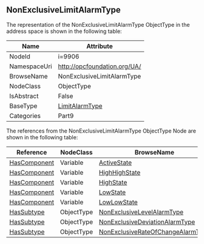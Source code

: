 <!-- objecttype -->
## NonExclusiveLimitAlarmType
  
<!-- end of text -->
The representation of the NonExclusiveLimitAlarmType ObjectType in the address space is shown in the following table:  

|Name|Attribute|
|---|---|
|NodeId|i=9906|
|NamespaceUri|http://opcfoundation.org/UA/|
|BrowseName|NonExclusiveLimitAlarmType|
|NodeClass|ObjectType|
|IsAbstract|False|
|BaseType|[LimitAlarmType](../../../Part9/ObjectTypes/LimitAlarmType/readme.md)|
|Categories|Part9|

The references from the NonExclusiveLimitAlarmType ObjectType Node are shown in the following table:  

|Reference|NodeClass|BrowseName|DataType|TypeDefinition|ModellingRule|
|---|---|---|---|---|---|
|[HasComponent](../../../Part3/ReferenceTypes/HasComponent/readme.md)|Variable|[ActiveState](#ActiveState)|[LocalizedText](../../../Part3/DataTypes/LocalizedText/readme.md)|[TwoStateVariableType](../../Part9/VariableTypes/TwoStateVariableType/readme.md)|[Mandatory](../../Objects/Mandatory/readme.md)|
|[HasComponent](../../../Part3/ReferenceTypes/HasComponent/readme.md)|Variable|[HighHighState](#HighHighState)|[LocalizedText](../../../Part3/DataTypes/LocalizedText/readme.md)|[TwoStateVariableType](../../Part9/VariableTypes/TwoStateVariableType/readme.md)|[Optional](../../Objects/Optional/readme.md)|
|[HasComponent](../../../Part3/ReferenceTypes/HasComponent/readme.md)|Variable|[HighState](#HighState)|[LocalizedText](../../../Part3/DataTypes/LocalizedText/readme.md)|[TwoStateVariableType](../../Part9/VariableTypes/TwoStateVariableType/readme.md)|[Optional](../../Objects/Optional/readme.md)|
|[HasComponent](../../../Part3/ReferenceTypes/HasComponent/readme.md)|Variable|[LowState](#LowState)|[LocalizedText](../../../Part3/DataTypes/LocalizedText/readme.md)|[TwoStateVariableType](../../Part9/VariableTypes/TwoStateVariableType/readme.md)|[Optional](../../Objects/Optional/readme.md)|
|[HasComponent](../../../Part3/ReferenceTypes/HasComponent/readme.md)|Variable|[LowLowState](#LowLowState)|[LocalizedText](../../../Part3/DataTypes/LocalizedText/readme.md)|[TwoStateVariableType](../../Part9/VariableTypes/TwoStateVariableType/readme.md)|[Optional](../../Objects/Optional/readme.md)|
|[HasSubtype](../../../Part3/ReferenceTypes/HasSubtype/readme.md)|ObjectType|[NonExclusiveLevelAlarmType](#NonExclusiveLevelAlarmType)||||
|[HasSubtype](../../../Part3/ReferenceTypes/HasSubtype/readme.md)|ObjectType|[NonExclusiveDeviationAlarmType](#NonExclusiveDeviationAlarmType)||||
|[HasSubtype](../../../Part3/ReferenceTypes/HasSubtype/readme.md)|ObjectType|[NonExclusiveRateOfChangeAlarmType](#NonExclusiveRateOfChangeAlarmType)||||


